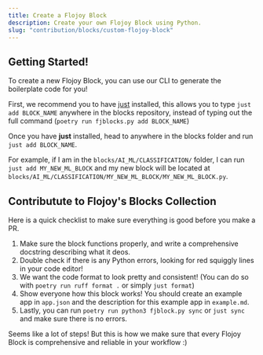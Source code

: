 ```yaml
---
title: Create a Flojoy Block
description: Create your own Flojoy Block using Python.
slug: "contribution/blocks/custom-flojoy-block"
---
```


## Getting Started!

To create a new Flojoy Block, you can use our CLI to generate the boilerplate
code for you!

First, we recommend you to have [just](https://just.systems/) installed, this
allows you to type `just add BLOCK_NAME` anywhere in the blocks repository,
instead of typing out the full command (`poetry run fjblocks.py add BLOCK_NAME`)

Once you have **just** installed, head to anywhere in the blocks folder and
run `just add BLOCK_NAME`.

For example, if I am in the `blocks/AI_ML/CLASSIFICATION/` folder, I can run
`just add MY_NEW_ML_BLOCK` and my new block will be located at
`blocks/AI_ML/CLASSIFICATION/MY_NEW_ML_BLOCK/MY_NEW_ML_BLOCK.py`.

## Contributute to Flojoy's Blocks Collection

Here is a quick checklist to make sure everything is good before you make a PR.

1. Make sure the block functions properly, and write a comprehensive docstring
   describing what it deos.
2. Double check if there is any Python errors, looking for red squiggly lines
   in your code editor!
3. We want the code format to look pretty and consistent!
   (You can do so with `poetry run ruff format .` or simply `just format`)
4. Show everyone how this block works! You should create an example app in
   `app.json` and the description for this example app in `example.md`.
5. Lastly, you can run `poetry run python3 fjblock.py sync` or `just sync` and
   make sure there is no errors.

Seems like a lot of steps! But this is how we make sure that every Flojoy Block
is comprehensive and reliable in your workflow :)

